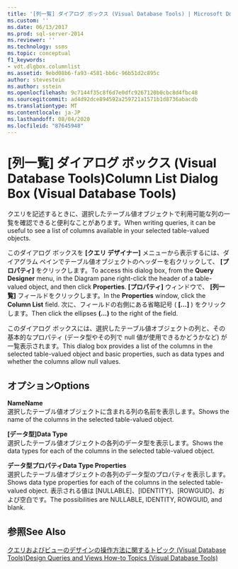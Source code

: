 ```yaml
---
title: '[列一覧] ダイアログ ボックス (Visual Database Tools) | Microsoft Docs'
ms.custom: ''
ms.date: 06/13/2017
ms.prod: sql-server-2014
ms.reviewer: ''
ms.technology: ssms
ms.topic: conceptual
f1_keywords:
- vdt.dlgbox.columnlist
ms.assetid: 9ebd08b6-fa93-4581-bb6c-96b51d2c895c
author: stevestein
ms.author: sstein
ms.openlocfilehash: 9c7144f35c8f6d7e0dfc9267120b0cbc8d4fbc48
ms.sourcegitcommit: ad4d92dce894592a259721a1571b1d8736abacdb
ms.translationtype: MT
ms.contentlocale: ja-JP
ms.lasthandoff: 08/04/2020
ms.locfileid: "87645948"
---
```

# <a name="column-list-dialog-box-visual-database-tools"></a><span data-ttu-id="041f5-102">[列一覧] ダイアログ ボックス (Visual Database Tools)</span><span class="sxs-lookup"><span data-stu-id="041f5-102">Column List Dialog Box (Visual Database Tools)</span></span>
  <span data-ttu-id="041f5-103">クエリを記述するときに、選択したテーブル値オブジェクトで利用可能な列の一覧を確認できると便利なことがあります。</span><span class="sxs-lookup"><span data-stu-id="041f5-103">When writing queries, it can be useful to see a list of columns available in your selected table-valued objects.</span></span>  
  
 <span data-ttu-id="041f5-104">このダイアログ ボックスを **[クエリ デザイナー]** メニューから表示するには、ダイアグラム ペインでテーブル値オブジェクトのヘッダーを右クリックして、 **[プロパティ]** をクリックします。</span><span class="sxs-lookup"><span data-stu-id="041f5-104">To access this dialog box, from the **Query Designer** menu, in the Diagram pane right-click the header of a table-valued object, and then click **Properties**.</span></span> <span data-ttu-id="041f5-105">**[プロパティ]** ウィンドウで、 **[列一覧]** フィールドをクリックします。</span><span class="sxs-lookup"><span data-stu-id="041f5-105">In the **Properties** window, click the **Column List** field.</span></span> <span data-ttu-id="041f5-106">次に、フィールドの右側にある省略記号 ( **[...]** ) をクリックします。</span><span class="sxs-lookup"><span data-stu-id="041f5-106">Then click the ellipses **(...)** to the right of the field.</span></span>  
  
 <span data-ttu-id="041f5-107">このダイアログ ボックスには、選択したテーブル値オブジェクトの列と、その基本的なプロパティ (データ型やその列で null 値が使用できるかどうかなど) が一覧表示されます。</span><span class="sxs-lookup"><span data-stu-id="041f5-107">This dialog box provides a list of the columns in the selected table-valued object and basic properties, such as data types and whether the columns allow null values.</span></span>  
  
## <a name="options"></a><span data-ttu-id="041f5-108">オプション</span><span class="sxs-lookup"><span data-stu-id="041f5-108">Options</span></span>  
 <span data-ttu-id="041f5-109">**Name**</span><span class="sxs-lookup"><span data-stu-id="041f5-109">**Name**</span></span>  
 <span data-ttu-id="041f5-110">選択したテーブル値オブジェクトに含まれる列の名前を表示します。</span><span class="sxs-lookup"><span data-stu-id="041f5-110">Shows the name of the columns in the selected table-valued object.</span></span>  
  
 <span data-ttu-id="041f5-111">**[データ型]**</span><span class="sxs-lookup"><span data-stu-id="041f5-111">**Data Type**</span></span>  
 <span data-ttu-id="041f5-112">選択したテーブル値オブジェクトの各列のデータ型を表示します。</span><span class="sxs-lookup"><span data-stu-id="041f5-112">Shows the data types for each of the columns in the selected table-valued object.</span></span>  
  
 <span data-ttu-id="041f5-113">**データ型プロパティ**</span><span class="sxs-lookup"><span data-stu-id="041f5-113">**Data Type Properties**</span></span>  
 <span data-ttu-id="041f5-114">選択したテーブル値オブジェクトの各列のデータ型のプロパティを表示します。</span><span class="sxs-lookup"><span data-stu-id="041f5-114">Shows data type properties for each of the columns in the selected table-valued object.</span></span> <span data-ttu-id="041f5-115">表示される値は [NULLABLE]、[IDENTITY]、[ROWGUID]、および空白です。</span><span class="sxs-lookup"><span data-stu-id="041f5-115">The possibilities are NULLABLE, IDENTITY, ROWGUID, and blank.</span></span>  
  
## <a name="see-also"></a><span data-ttu-id="041f5-116">参照</span><span class="sxs-lookup"><span data-stu-id="041f5-116">See Also</span></span>  
 [<span data-ttu-id="041f5-117">クエリおよびビューのデザインの操作方法に関するトピック (Visual Database Tools)</span><span class="sxs-lookup"><span data-stu-id="041f5-117">Design Queries and Views How-to Topics &#40;Visual Database Tools&#41;</span></span>](visual-database-tools.md)  
  
  
